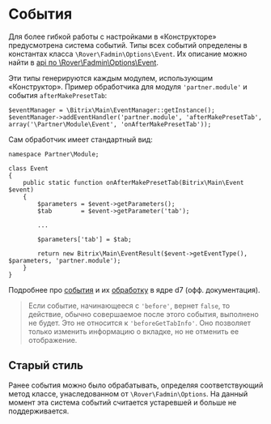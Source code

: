 # События
Для более гибкой работы с настройками в «Конструкторе» предусмотрена система событий. Типы всех событий определены в константах класса `\Rover\Fadmin\Options\Event`. Их описание можно найти в [api по \Rover\Fadmin\Options\Event](./api/options/event.md#Константы).

Эти типы генерируются каждым модулем, использующим «Конструктор». Пример обработчика для модуля `'partner.module'` и события `afterMakePresetTab`:

    $eventManager = \Bitrix\Main\EventManager::getInstance();
    $eventManager->addEventHandler('partner.module', 'afterMakePresetTab', array('\Partner\Module\Event', 'onAfterMakePresetTab'));

Сам обработчик имеет стандартный вид:

    namespace Partner\Module;
    
    class Event
    {
        public static function onAfterMakePresetTab(Bitrix\Main\Event $event)
        {
            $parameters = $event->getParameters();
            $tab        = $event->getParameter('tab');
           
            ...
    
            $parameters['tab'] = $tab;
    
            return new Bitrix\Main\EventResult($event->getEventType(), $parameters, 'partner.module');
        }
    }    
    
Подробнее про [события](https://dev.1c-bitrix.ru/learning/course/index.php?COURSE_ID=43&LESSON_ID=3113&LESSON_PATH=3913.5062.3113) и их [обработку](https://dev.1c-bitrix.ru/learning/course/index.php?COURSE_ID=43&LESSON_ID=2244#events) в ядре d7 (офф. документация).

> Если событие, начинающееся с `'before'`, вернет `false`, то действие, обычно совершаемое после этого события, выполнено не будет. Это не относится к `'beforeGetTabInfo'`. Оно позволяет только изменить информацию о вкладке, но не отменить ее отображение.


## Старый стиль
Ранее события можно было обрабатывать, определяя соответствующий метод классе, унаследованном от `\Rover\Fadmin\Options`. На данный момент эта система событий считается устаревшей и больше не поддерживается.
